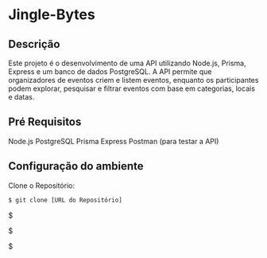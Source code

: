 # Jingle-Bytes

## Descrição
Este projeto é o desenvolvimento de uma API utilizando Node.js, Prisma, Express e um banco de dados PostgreSQL. A API permite que organizadores de eventos criem e listem eventos, enquanto os participantes podem explorar, pesquisar e filtrar eventos com base em categorias, locais e datas.

## Pré Requisitos

Node.js
PostgreSQL
Prisma
Express
Postman (para testar a API)

## Configuração do ambiente
Clone o Repositório: 

```bash
$ git clone [URL do Repositório]
```
$ 

$ 

$ 
